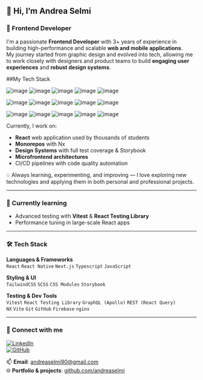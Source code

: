 ## 👋 Hi, I’m Andrea Selmi  
### 🎯 Frontend Developer

I'm a passionate **Frontend Developer** with 3+ years of experience in building high-performance and scalable **web and mobile applications**.  
My journey started from graphic design and evolved into tech, allowing me to work closely with designers and product teams to build **engaging user experiences** and **robust design systems**.

##My Tech Stack

![image](https://img.shields.io/badge/React-20232A?style=for-the-badge&logo=react&logoColor=61DAFB)
![image](https://img.shields.io/badge/HTML5-E34F26?style=for-the-badge&logo=html5&logoColor=white)
![image](https://img.shields.io/badge/CSS3-1572B6?style=for-the-badge&logo=css3&logoColor=white)
![image](https://img.shields.io/badge/JavaScript-323330?style=for-the-badge&logo=javascript&logoColor=F7DF1E)
![image](https://img.shields.io/badge/TypeScript-007ACC?style=for-the-badge&logo=typescript&logoColor=white)

![image](https://img.shields.io/badge/Sass-CC6699?style=for-the-badge&logo=sass&logoColor=white)
![image](https://img.shields.io/badge/Vite-B73BFE?style=for-the-badge&logo=vite&logoColor=FFD62E)
![image](https://img.shields.io/badge/Tailwind_CSS-38B2AC?style=for-the-badge&logo=tailwind-css&logoColor=white)
![image](https://img.shields.io/badge/storybook-FF4785?style=for-the-badge&logo=storybook&logoColor=white)
![image](https://img.shields.io/badge/Vitest-%236E9F18?style=for-the-badge&logo=Vitest&logoColor=%23fcd703)

![image](https://img.shields.io/badge/React_Query-FF4154?style=for-the-badge&logo=ReactQuery&logoColor=white)
![image](https://img.shields.io/badge/Apollo%20GraphQL-311C87?&style=for-the-badge&logo=Apollo%20GraphQL&logoColor=white)
![image](https://img.shields.io/badge/ChatGPT-74aa9c?style=for-the-badge&logo=openai&logoColor=white)
![image](https://img.shields.io/badge/React_Native-20232A?style=for-the-badge&logo=react&logoColor=61DAFB)
![image](https://img.shields.io/badge/Redux-593D88?style=for-the-badge&logo=redux&logoColor=white)


Currently, I work on:
- **React** web application used by thousands of students
- **Monorepos** with Nx
- **Design Systems** with full test coverage & Storybook
- **Microfrontend architectures**
- CI/CD pipelines with code quality automation

💡 Always learning, experimenting, and improving — I love exploring new technologies and applying them in both personal and professional projects.

---

### 🌱 Currently learning
- Advanced testing with **Vitest** & **React Testing Library**
- Performance tuning in large-scale React apps

---

### 🛠️ Tech Stack

**Languages & Frameworks**  
`React` `React Native` `Next.js` `Typescript` `JavaScript`  

**Styling & UI**  
`TailwindCSS` `SCSS` `CSS Modules` `Storybook`  

**Testing & Dev Tools**  
`Vitest` `React Testing Library` `GraphQL (Apollo)` `REST (React Query)`  
`NX` `Vite` `Git` `GitHub` `Firebase` `nginx`  

---

### 🔗 Connect with me

[![LinkedIn](https://img.shields.io/badge/LinkedIn-blue?style=flat&logo=linkedin)](https://www.linkedin.com/in/andrea-selmi/)  
[![GitHub](https://img.shields.io/badge/GitHub-%2312100E.svg?style=flat&logo=github&logoColor=white)](https://github.com/andreaselmi)

📫 **Email**: andreaselmi90@gmail.com  
🌐 **Portfolio & projects**: [github.com/andreaselmi](https://github.com/andreaselmi)

